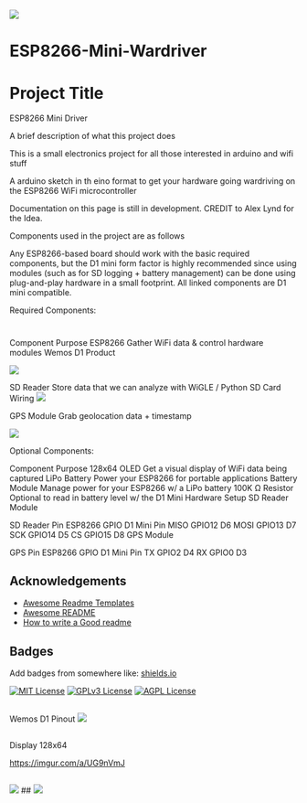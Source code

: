 # # 
<img src="https://i.imgur.com/R6ObnGg.png">

# ESP8266-Mini-Wardriver


# Project Title
ESP8266 Mini Driver


A brief description of what this project does  

This is a small electronics project for all those interested in arduino and wifi stuff  

A arduino sketch in th eino format to get your hardware going wardriving on the ESP8266 WiFi microcontroller 

Documentation on this page is still in development. CREDIT to Alex Lynd for the Idea. 

Components used in the project are as follows 

Any ESP8266-based board should work with the basic required components, but the D1 mini form factor is highly recommended since using modules (such as for SD logging + battery management) can be done using plug-and-play hardware in a small footprint. All linked components are D1 mini compatible.

Required Components:
# #
Component	Purpose
ESP8266	Gather WiFi data & control hardware modules
Wemos D1 Product 

<img src="https://imgur.com/a/GisMFY7">

SD Reader	Store data that we can analyze with WiGLE / Python
SD Card Wiring
<img src="https://imgur.com/a/0XDCpHK">

GPS Module	Grab geolocation data + timestamp

<img src=" https://i.imgur.com/6uUIQhl.png)">

Optional Components:

Component	Purpose
128x64 OLED	Get a visual display of WiFi data being captured
LiPo Battery	Power your ESP8266 for portable applications
Battery Module	Manage power for your ESP8266 w/ a LiPo battery
100K Ω Resistor	Optional to read in battery level w/ the D1 Mini
Hardware Setup
SD Reader Module

SD Reader Pin	ESP8266 GPIO	D1 Mini Pin
MISO	GPIO12	D6
MOSI	GPIO13	D7
SCK	GPIO14	D5
CS	GPIO15	D8
GPS Module

GPS Pin	ESP8266 GPIO	D1 Mini Pin
TX	GPIO2	D4
RX	GPIO0	D3

## Acknowledgements

 - [Awesome Readme Templates](https://awesomeopensource.com/project/elangosundar/awesome-README-templates)
 - [Awesome README](https://github.com/matiassingers/awesome-readme)
 - [How to write a Good readme](https://bulldogjob.com/news/449-how-to-write-a-good-readme-for-your-github-project)


## Badges

Add badges from somewhere like: [shields.io](https://shields.io/)

[![MIT License](https://img.shields.io/badge/License-MIT-green.svg)](https://choosealicense.com/licenses/mit/)
[![GPLv3 License](https://img.shields.io/badge/License-GPL%20v3-yellow.svg)](https://opensource.org/licenses/)
[![AGPL License](https://img.shields.io/badge/license-AGPL-blue.svg)](http://www.gnu.org/licenses/agpl-3.0)

##

Wemos D1 Pinout
<img src="https://imgur.com/a/POuHgwD">



##

Display 128x64

https://imgur.com/a/UG9nVmJ





##


<img src="https://i.imgur.com/6uUIQhl.png">
##

<img src="https://i.imgur.com/6uUIQhl.png">




